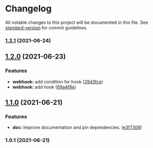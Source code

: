 # Changelog

All notable changes to this project will be documented in this file. See [standard-version](https://github.com/conventional-changelog/standard-version) for commit guidelines.

### [1.2.1](https://github.com/teamstarter/graphql-web-hooks/compare/v1.2.0...v1.2.1) (2021-06-24)

## [1.2.0](https://github.com/teamstarter/graphql-web-hooks/compare/v1.1.0...v1.2.0) (2021-06-23)


### Features

* **webhook:** add condition for hook ([29d3fce](https://github.com/teamstarter/graphql-web-hooks/commit/29d3fce725d9be3d404f701e87104f747b7798f5))
* **webhook:** add hook ([69a4f8e](https://github.com/teamstarter/graphql-web-hooks/commit/69a4f8ef535ef9aba3066b24d3d69fe653dc5952))

## [1.1.0](https://github.com/teamstarter/graphql-web-hooks/compare/v1.0.1...v1.1.0) (2021-06-21)


### Features

* **doc:** Improve documentation and pin dependencies. ([e3f7308](https://github.com/teamstarter/graphql-web-hooks/commit/e3f73081a163b40abed1549ea1dd9bc8de02265a))

### 1.0.1 (2021-06-21)

